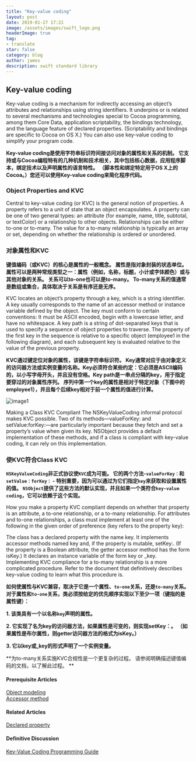 ```yaml
---
title: "Key-value coding"
layout: post
date: 2019-01-27 17:21
image: /assets/images/swift_logo.png
headerImage: true
tag:
- translate
star: false
category: blog
author: james
description: swift standard library
---
```

## Key-value coding

Key-value coding is a mechanism for indirectly accessing an object’s attributes and relationships using string identifiers. It underpins or is related to several mechanisms and technologies special to Cocoa programming, among them Core Data, application scriptability, the bindings technology, and the language feature of declared properties. (Scriptability and bindings are specific to Cocoa on OS X.) You can also use key-value coding to simplify your program code.  

**Key-value coding是使用字符串标识符间接访问对象的属性和关系的机制。 它支持或与Cocoa编程特有的几种机制和技术相关，其中包括核心数据，应用程序脚本，绑定技术以及声明属性的语言特性。 （脚本性和绑定特定用于OS X上的Cocoa。）您还可以使用Key-value coding来简化程序代码。**

### Object Properties and KVC
Central to key-value coding (or KVC) is the general notion of properties. A property refers to a unit of state that an object encapsulates. A property can be one of two general types: an attribute (for example, name, title, subtotal, or textColor) or a relationship to other objects. Relationships can be either to-one or to-many. The value for a to-many relationship is typically an array or set, depending on whether the relationship is ordered or unordered.  

### 对象属性和KVC
**键值编码（或KVC）的核心是属性的一般概念。 属性是指对象封装的状态单位。 属性可以是两种常规类型之一：属性（例如，名称，标题，小计或字体颜色）或与其他对象的关系。 关系可以to-one也可以是to-many。 To-many关系的值通常是数组或集合，具体取决于关系是有序还是无序。**

KVC locates an object’s property through a key, which is a string identifier. A key usually corresponds to the name of an accessor method or instance variable defined by the object. The key must conform to certain conventions: It must be ASCII encoded, begin with a lowercase letter, and have no whitespace. A key path is a string of dot-separated keys that is used to specify a sequence of object properties to traverse. The property of the first key in the sequence is relative to a specific object (employee1 in the following diagram), and each subsequent key is evaluated relative to the value of the previous property.  

**KVC通过键定位对象的属性，该键是字符串标识符。 Key通常对应于由对象定义的访问器方法或实例变量的名称。Key必须符合某些约定：它必须是ASCII编码的，以小写字母开头，并且没有空格。Key path是一串点分隔的key，用于指定要穿过的对象属性序列。 序列中第一个key的属性是相对于特定对象（下图中的employee1），并且每个后续key相对于前一个属性的值进行计算。**

 ![image1](https://developer.apple.com/library/archive/documentation/General/Conceptual/DevPedia-CocoaCore/Art/key_value_coding_2x.png) 
  
Making a Class KVC Compliant
The NSKeyValueCoding informal protocol makes KVC possible. Two of its methods—valueForKey: and setValue:forKey:—are particularly important because they fetch and set a property’s value when given its key. NSObject provides a default implementation of these methods, and if a class is compliant with key-value coding, it can rely on this implementation.  

### 使KVC符合Class KVC
**`NSKeyValueCoding`非正式协议使`KVC`成为可能。 它的两个方法-`valueForKey：`和`setValue：forKey：` - 特别重要，因为可以通过为它们指定`key`来获取和设置属性的值。 `NSObject`提供了这些方法的默认实现，并且如果一个类符合`key-value coding`，它可以依赖于这个实现。**

How you make a property KVC compliant depends on whether that property is an attribute, a to-one relationship, or a to-many relationship. For attributes and to-one relationships, a class must implement at least one of the following in the given order of preference (key refers to the property key):

The class has a declared property with the name key.
It implements accessor methods named key and, if the property is mutable, setKey:. (If the property is a Boolean attribute, the getter accessor method has the form isKey.)
It declares an instance variable of the form key or _key.
Implementing KVC compliance for a to-many relationship is a more complicated procedure. Refer to the document that definitively describes key-value coding to learn what this procedure is.  

**如何使属性与KVC兼容，取决于它是一个属性、`to-one`关系，还是`to-many`关系。 对于属性和`to-one`关系，类必须按给定的优先顺序实现以下至少一项（键指的是属性键）：**

**1. 该类具有一个以名称`key`声明的属性。**

**2. 它实现了名为key的访问器方法，如果属性是可变的，则实现setKey：。 （如果属性是布尔属性，则getter访问器方法的格式为isKey。）**

**3.  它以key或_key的形式声明了一个实例变量。**

**为to-many关系实施KVC合规性是一个更复杂的过程。 请参阅明确描述键值编码的文档，以了解此过程。
**
#### Prerequisite Articles
[Object modeling](https://developer.apple.com/library/archive/documentation/General/Conceptual/DevPedia-CocoaCore/ObjectModeling.html#//apple_ref/doc/uid/TP40008195-CH41-SW1)  
[Accessor method](https://developer.apple.com/library/archive/documentation/General/Conceptual/DevPedia-CocoaCore/AccessorMethod.html#//apple_ref/doc/uid/TP40008195-CH2-SW1)  

#### Related Articles
[Declared property](https://developer.apple.com/library/archive/documentation/General/Conceptual/DevPedia-CocoaCore/DeclaredProperty.html#//apple_ref/doc/uid/TP40008195-CH13-SW1)  

#### Definitive Discussion
[Key-Value Coding Programming Guide](https://developer.apple.com/library/archive/documentation/Cocoa/Conceptual/KeyValueCoding/index.html#//apple_ref/doc/uid/10000107i)